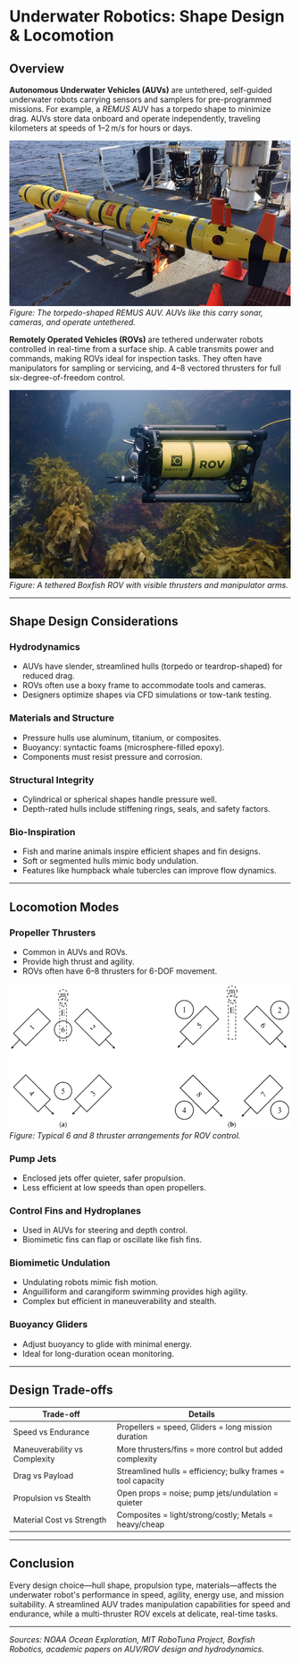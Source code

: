 # Underwater Robotics: Shape Design & Locomotion

## Overview

**Autonomous Underwater Vehicles (AUVs)** are untethered, self-guided underwater robots carrying sensors and samplers for pre-programmed missions. For example, a *REMUS* AUV has a torpedo shape to minimize drag. AUVs store data onboard and operate independently, traveling kilometers at speeds of 1–2 m/s for hours or days.

![REMUS AUV](src/remus_auv.png)  
*Figure: The torpedo-shaped REMUS AUV. AUVs like this carry sonar, cameras, and operate untethered.*

**Remotely Operated Vehicles (ROVs)** are tethered underwater robots controlled in real-time from a surface ship. A cable transmits power and commands, making ROVs ideal for inspection tasks. They often have manipulators for sampling or servicing, and 4–8 vectored thrusters for full six-degree-of-freedom control.

![Boxfish ROV](src/boxfish_rov.png)  
*Figure: A tethered Boxfish ROV with visible thrusters and manipulator arms.*

---

## Shape Design Considerations

### Hydrodynamics
- AUVs have slender, streamlined hulls (torpedo or teardrop-shaped) for reduced drag.
- ROVs often use a boxy frame to accommodate tools and cameras.
- Designers optimize shapes via CFD simulations or tow-tank testing.

### Materials and Structure
- Pressure hulls use aluminum, titanium, or composites.
- Buoyancy: syntactic foams (microsphere-filled epoxy).
- Components must resist pressure and corrosion.

### Structural Integrity
- Cylindrical or spherical shapes handle pressure well.
- Depth-rated hulls include stiffening rings, seals, and safety factors.

### Bio-Inspiration
- Fish and marine animals inspire efficient shapes and fin designs.
- Soft or segmented hulls mimic body undulation.
- Features like humpback whale tubercles can improve flow dynamics.

---

## Locomotion Modes

### Propeller Thrusters
- Common in AUVs and ROVs.
- Provide high thrust and agility.
- ROVs often have 6–8 thrusters for 6-DOF movement.

![Thruster Layouts](src/thruster_layout.png)  
*Figure: Typical 6 and 8 thruster arrangements for ROV control.*

### Pump Jets
- Enclosed jets offer quieter, safer propulsion.
- Less efficient at low speeds than open propellers.

### Control Fins and Hydroplanes
- Used in AUVs for steering and depth control.
- Biomimetic fins can flap or oscillate like fish fins.

### Biomimetic Undulation
- Undulating robots mimic fish motion.
- Anguilliform and carangiform swimming provides high agility.
- Complex but efficient in maneuverability and stealth.

### Buoyancy Gliders
- Adjust buoyancy to glide with minimal energy.
- Ideal for long-duration ocean monitoring.

---

## Design Trade-offs

| Trade-off | Details |
|----------|---------|
| Speed vs Endurance | Propellers = speed, Gliders = long mission duration |
| Maneuverability vs Complexity | More thrusters/fins = more control but added complexity |
| Drag vs Payload | Streamlined hulls = efficiency; bulky frames = tool capacity |
| Propulsion vs Stealth | Open props = noise; pump jets/undulation = quieter |
| Material Cost vs Strength | Composites = light/strong/costly; Metals = heavy/cheap |

---

## Conclusion

Every design choice—hull shape, propulsion type, materials—affects the underwater robot's performance in speed, agility, energy use, and mission suitability. A streamlined AUV trades manipulation capabilities for speed and endurance, while a multi-thruster ROV excels at delicate, real-time tasks.

---

*Sources: NOAA Ocean Exploration, MIT RoboTuna Project, Boxfish Robotics, academic papers on AUV/ROV design and hydrodynamics.*
